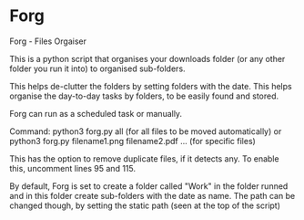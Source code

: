 # Forg

Forg - Files Orgaiser 

This is a python script that organises your downloads folder (or any other folder you run it into) to  organised sub-folders.

This helps de-clutter the folders by setting folders with the date. This helps organise the day-to-day tasks by folders, to be easily found and stored. 

Forg can run as a scheduled task or manually. 

Command: python3 forg.py all (for all files to be moved automatically) or python3 forg.py filename1.png filename2.pdf ... (for specific files) 
  
This has the option to remove duplicate files, if it detects any. To enable this, uncomment lines 95 and 115. 
  
By default, Forg is set to create a folder called "Work" in the folder runned and in this folder create sub-folders with the date as name. The path can be changed though, by setting the static path (seen at the top of the script) 
